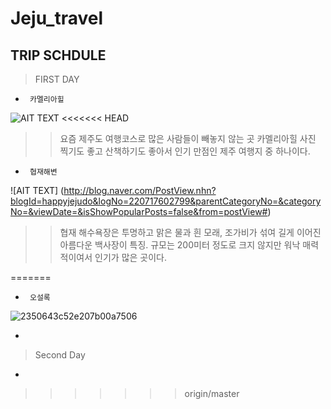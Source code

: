 ﻿# Jeju_travel
## TRIP SCHDULE
> FIRST DAY
* <PRE><CODE> 카멜리아힐 </CODE></PRE>
![AIT TEXT](http://cfile207.uf.daum.net/image/0333854D50F415742E1D96)
<<<<<<< HEAD
>> 요즘 제주도 여행코스로 많은 사람들이 빼놓지 않는 곳 카멜리아힐
사진 찍기도 좋고 산책하기도 좋아서 인기 만점인 제주 여행지 중 하나이다.
* <PRE><CODE> 협재해변 </CODE></PRE>
![AIT TEXT] (http://blog.naver.com/PostView.nhn?blogId=happyjejudo&logNo=220717602799&parentCategoryNo=&categoryNo=&viewDate=&isShowPopularPosts=false&from=postView#)
>> 협재 해수욕장은 투명하고 맑은 물과 흰 모래, 조가비가 섞여 길게 이어진 아름다운 백사장이 특징. 규모는 200미터 정도로 크지 않지만 워낙 매력적이여서 인기가 많은 곳이다.

=======

* <PRE><CODE> 오설록 </CODE></PRE>
![2350643c52e207b00a7506](https://cloud.githubusercontent.com/assets/24871774/21600559/ae7d9ac2-d1c1-11e6-86e4-4de8ef8d86b6.jpeg)

* <PRE><CODE>  </CODE></PRE>

> Second Day
* <PRE><CODE>  </CODE></PRE>
>>>>>>> origin/master
